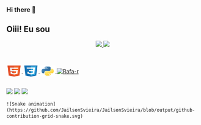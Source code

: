### Hi there 👋

## Oiii! Eu sou
<div align="center">
  <a href="https://github.com/JailsonSvieira">
  <img height="170em" src="https://github-readme-stats.vercel.app/api?username=JailsonSvieira&show_icons=true&theme=react&include_all_commits=true&count_private=true"/>
  <img height="170em" src="https://github-readme-stats.vercel.app/api/top-langs/?username=JailsonSvieira&layout=compact&langs_count=7&theme=react"/>
  </div>
  
##  
  
<div style="display: inline_block"><br>
  <img align="center" alt="Rafa-HTML" height="30" width="40" src="https://raw.githubusercontent.com/devicons/devicon/master/icons/html5/html5-original.svg">
  <img align="center" alt="Rafa-CSS" height="30" width="40" src="https://raw.githubusercontent.com/devicons/devicon/master/icons/css3/css3-original.svg">
  <img align="center" alt="Rafa-Python" height="30" width="40" src="https://raw.githubusercontent.com/devicons/devicon/master/icons/python/python-original.svg">
   <img align="center" alt="Rafa-r" height="30" width="40" src="https://cdn.jsdelivr.net/gh/devicons/devicon/icons/rstudio/rstudio-original.svg">
</div>
  
##
 
<div> 
  <a href="https://instagram.com/jailson_veira4.0" target="_blank"><img src="https://img.shields.io/badge/-Instagram-%23E4405F?style=for-the-badge&logo=instagram&logoColor=white" target="_blank"></a>
  <a href = "mailto:jailsonsantos347@gmail.com"><img src="https://img.shields.io/badge/-Gmail-%23333?style=for-the-badge&logo=gmail&logoColor=white" target="_blank"></a>
  <a href="https://www.linkedin.com/in/jailson-vieira-63227715b" target="_blank"><img src="https://img.shields.io/badge/-LinkedIn-%230077B5?style=for-the-badge&logo=linkedin&logoColor=white" target="_blank"></a> 
  
    ![Snake animation](https://github.com/JailsonSvieira/JailsonSvieira/blob/output/github-contribution-grid-snake.svg)

  
</div>
